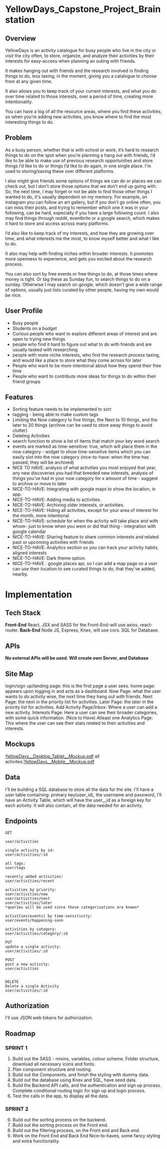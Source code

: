 # YellowDays_Capstone_Project_Brainstation

## Overview
YellowDays is an activity catalogue for busy people who live in the city or visit the city often, to store, organize, and analyze their activities by their interests for easy-access when planning an outing with friends.

It makes hanging out with friends and the research involved in finding things to do, less taxing, in the moment, giving you a catalogue to choose from at any given time.

It also allows you to keep track of your current interests, and what you do over time related to those interests, over a period of time, creating more intentionality.

You can  have a log of all the resource areas, where you find these activities, so when you’re adding new activities, you know where to find the most interesting things to do.

## Problem
As a busy person, whether that is with school or work, it’s hard to research things to do on the spot when you’re planning a hang out with friends, I’d like to be able to make use of previous research opportunities and store things I’d like to do or things I’d like to do again, in one single place. I'm used to storing/saving these over different platforms.

I also might give friends some options of things we can do or places we can check out, but I don’t store those options that we don’t end up going with. So, the next time, I may forget or not be able to find those other things I wanted to do, it's usually dependent on my memory. For example, on instagram you can follow an art gallery, but if you don't go online often, you can miss their posts, and trying to remember which one it was in your following, can be hard, especially if you have a large following count. I also may find things through reddit, eventbrite or a google search, which makes it hard to store and access across many platforms.

I’d also like to keep track of my interests, and how they are growing over time, and what interests me the most, to know myself better and what I like to do. 


It also may help with finding niches within broader interests. It promotes more openness to experience, and gets you excited about the research process.

You can also sort by free events or free things to do, at those times where money is tight. Or tag these as Sunday fun, to search things to do on a sunday. Otherwise I may search on google, which doesn't give a wide range of options, usually just lists curated by other people, having my own would be nice.

## User Profile
-   Busy people
-   Students on a budget
-   Curious people who want to explore different areas of interest and are open to trying new things
-   people who find it hard to figure out what to do with friends and are usually tasked with researching
- people with more niche interests, who find the research process taxing, and would like a place to store what they come across for later
-   People who want to be more intentional about how they spend their free time
-   People who want to contribute more ideas for things to do within their friend groups
## Features
-   Sorting feature needs to be implemented to sort 
-   tagging - being able to make custom tags
-   Limiting the Now category to five things, the Next to 10 things, and the later to 20 things (archive can be used to store away things to avoid clutter)
-   Deleting Activities
- search function to show a list of items that match your key word search
-   events are marked as time-sensitive: true, which will place them in the now category - widget to show time-sensitive items which you can easily slot into the now category (nice-to-have: when the time has passed, they will be archived)
-   NICE TO HAVE: analysis of what activities you most enjoyed that year, any new discoveries you had that breeded new interests, analysis of things you’ve had in your now category for x amount of time - suggest to archive or move to later
-   NICE-TO-HAVE: Integrating with google maps to show the location, in app.
-   NICE-TO-HAVE: Adding media to activities.
-   NICE-TO-HAVE: Archiving older interests, or activities.
-   NICE-TO-HAVE: Hiding all activities, except for your area of interest for the month, more intentional 
-   NICE-TO-HAVE: schedule for when the activity will take place and with whom- just to know when you went or did that thing - integration with google calendar
-   NICE-TO-HAVE: Sharing feature to share common interests and related past or upcoming activities with friends
-   NICE-TO-HAVE: Analytics section so you can track your activity habits, aligned interests
-   NICE-TO-HAVE: Dark theme option.
-   NICE-TO-HAVE : google places api, so I can add a map page so a user can use their location to see curated things to do, that they've added, nearby. 
# Implementation
## Tech Stack

**Front-End** React, JSX and SASS for the Front-End-will use axios, react-router. 
**Back-End** Node JS, Express, Knex, will use cors. SQL for Database. 

## APIs
**No external APIs will be used. Will create own Server, and Database**
## Site Map
login/sign up/landing page: this is the first page a user sees. 
home page: appears upon logging in and acts as a dashboard. 
Now Page: what the user wants to do activity wise, the next time they hang out with friends. 
Next Page: the next in the priority list for activities. 
Later Page: the later in the priority list for activities. 
Add Activity Page/Inbox: Where a user can add a new activity. 
Interests Page: Here a user can see their broader categories, with some quick information. 
(Nice to Have) Atleast one Analytics Page: This where the user can see their stats related to their activities and interests.

## Mockups

[YellowDays__Desktop_Tablet__Mockup.pdf](https://github.com/user-attachments/files/16517657/YellowDays__Desktop_Tablet__Mockup.pdf)
all activites:[YellowDays__Mobile__Mockup.pdf](https://github.com/user-attachments/files/16517656/YellowDays__Mobile__Mockup.pdf)

## Data
I'll be building a SQL database to store all the data for the site. 
I'll have a user table containing: primary key(user_id), the username and password,
I'll have an Activity Table, which will have the user__id as a foreign key for each activity. It will also contain, all the data needed for an activity. 
## Endpoints
```
GET 

user/activities 

single activity by id: 
user/activities/:id

all tags:
user/tags

recently added activities:
user/activities/recent

activities by priority: 
user/activities/now
user/activities/next
user/activities/later
*queries will be used since these categorizations are known*

activities(events) by time-sensitivity:
user/events/happening-soon

activities by category:
user/activities/category/:id

PUT 
update a single activity:
user/activities/:id

POST 
post a new activity:
user/activities


DELETE 
Delete a single Activity
user/activities/:id

```
## Authorization

I'll use JSON web tokens for authorization.

## Roadmap

### SPRINT 1
1. Build out the SASS - mixins, variables, colour scheme. Folder structure, download all necessary icons and fonts. 
2. Plan component structure and routing. 
3. Build out the Components, and finish the styling with dummy data.
4. Build out the database using Knex and SQL, have seed data.
5. Build the Backend API calls, and the authentication and sign up process. Complete conditional routing logic for sign up and login process.
6. Test the calls in the app, to display all the data. 
### SPRINT 2
6. Build out the sorting process on the backend. 
7. Build out the sorting process on the Front end. 
8. Build out the filtering process, on the Front end and Back end. 
10. Work on the Front End and Back End Nice-to-haves, some fancy styling and extra functionality.    

